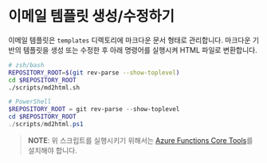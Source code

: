 # 이메일 템플릿 생성/수정하기

이메일 템플릿은 `templates` 디렉토리에 마크다운 문서 형태로 관리합니다. 마크다운 기반의 템플릿을 생성 또는 수정한 후 아래 명령어를 실행시켜 HTML 파일로 변환합니다.

```bash
# zsh/bash
REPOSITORY_ROOT=$(git rev-parse --show-toplevel)
cd $REPOSITORY_ROOT
./scripts/md2html.sh
```

```powershell
# PowerShell
$REPOSITORY_ROOT = git rev-parse --show-toplevel
cd $REPOSITORY_ROOT
./scripts/md2html.ps1
```

> **NOTE**: 위 스크립트를 실행시키기 위해서는 [Azure Functions Core Tools](https://learn.microsoft.com/azure/azure-functions/functions-run-local)를 설치해야 합니다.
